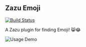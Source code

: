 ## Zazu Emoji

[![Build Status](https://img.shields.io/circleci/project/iansinnott/zazu-emoji.svg)](https://circleci.com/gh/iansinnott/zazu-emoji)

A Zazu plugin for finding Emoji! 😸😂

![Usage Demo](http://dropsinn.s3.amazonaws.com/Kapture%202017-02-05%20at%2016.25.58.gif)

